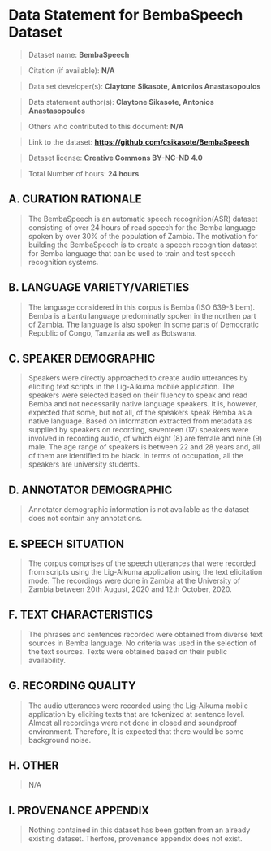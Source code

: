 # Data Statement for BembaSpeech Dataset

> Dataset name: **BembaSpeech**

> Citation (if available): **N/A**

> Data set developer(s): **Claytone Sikasote, Antonios Anastasopoulos**

> Data statement author(s): **Claytone Sikasote, Antonios Anastasopoulos**

> Others who contributed to this document: **N/A**

> Link to the dataset:  **https://github.com/csikasote/BembaSpeech** 

> Dataset license:  **Creative Commons BY-NC-ND 4.0** 

> Total Number of hours: **24 hours**

## A. CURATION RATIONALE 

> The BembaSpeech is an automatic speech recognition(ASR) dataset consisting of over 24 hours of read speech for the Bemba language spoken by over 30% of the population of Zambia.  The motivation for building the BembaSpeech is to create a speech recognition dataset for Bemba language that can be used to train and test speech recognition systems.

## B. LANGUAGE VARIETY/VARIETIES

> The language considered in this corpus is Bemba (ISO 639-3 bem). Bemba is a bantu language predominatly spoken in the northen part of Zambia. The language is also spoken in some parts of Democratic Republic of Congo, Tanzania as well as Botswana. 

## C. SPEAKER DEMOGRAPHIC

> Speakers were directly approached to create audio utterances by eliciting text scripts in the Lig-Aikuma mobile application. The speakers were selected based on their fluency to speak and read Bemba and not necessarily native language speakers. It is, however, expected that some, but not all, of the speakers speak Bemba as a native language. Based on information extracted from metadata as supplied by speakers on recording, seventeen (17) speakers were involved in recording audio, of which eight (8) are female and nine (9) male. The age range of speakers is between 22 and 28 years and, all of them are identified to be black. In terms of occupation, all the speakers are university students. 
 
## D. ANNOTATOR DEMOGRAPHIC
> Annotator demographic information is not available as the dataset does not contain any annotations.

## E. SPEECH SITUATION

> The corpus comprises of the speech utterances that were recorded from scripts using the Lig-Aikuma application using the text elicitation mode. The recordings were done in Zambia at the University of Zambia between 20th August, 2020 and 12th October, 2020.

## F. TEXT CHARACTERISTICS

>  The phrases and sentences recorded were obtained from diverse text sources in Bemba language. No criteria was used in the selection of the text sources. Texts were obtained based on their public availability.

## G. RECORDING QUALITY

> The audio utterances were recorded using the Lig-Aikuma mobile application by eliciting texts that are tokenized at sentence level. Almost all recordings were not done in closed and soundproof environment. Therefore, It is expected that there would be some background noise.

## H. OTHER

> N/A 

## I. PROVENANCE APPENDIX

> Nothing contained in this dataset has been gotten from an already existing dataset. Therfore, provenance appendix does not exist.
